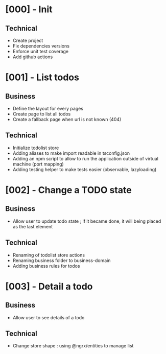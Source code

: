 # [000] - Init

## Technical

- Create project
- Fix dependencies versions
- Enforce unit test coverage
- Add github actions

# [001] - List todos

## Business

- Define the layout for every pages
- Create page to list all todos
- Create a fallback page when url is not known (404)

## Technical

- Initialize todolist store
- Adding aliases to make import readable in tsconfig.json
- Adding an npm script to allow to run the application outside of virtual machine (port mapping)
- Adding testing helper to make tests easier (observable, lazyloading)

# [002] - Change a TODO state

## Business

- Allow user to update todo state ; if it became done, it will being placed as the last element

## Technical

- Renaming of todolist store actions
- Renaming business folder to business-domain
- Adding business rules for todos

# [003] - Detail a todo

## Business

- Allow user to see details of a todo

## Technical

- Change store shape : using @ngrx/entities to manage list
